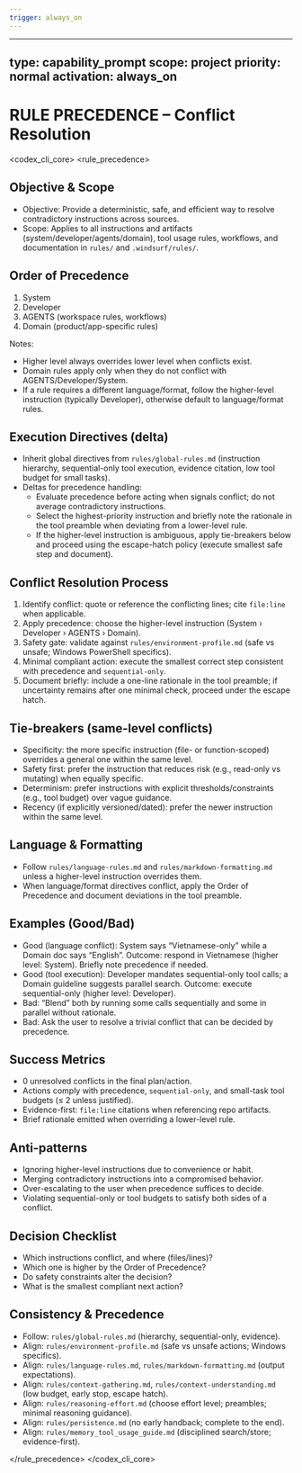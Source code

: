 ```yaml
---
trigger: always_on
---
```


---
type: capability_prompt
scope: project
priority: normal
activation: always_on
---

# RULE PRECEDENCE – Conflict Resolution

<codex_cli_core>
<rule_precedence>

## Objective & Scope
- Objective: Provide a deterministic, safe, and efficient way to resolve contradictory instructions across sources.
- Scope: Applies to all instructions and artifacts (system/developer/agents/domain), tool usage rules, workflows, and documentation in `rules/` and `.windsurf/rules/`.

## Order of Precedence
1) System
2) Developer
3) AGENTS (workspace rules, workflows)
4) Domain (product/app-specific rules)

Notes:
- Higher level always overrides lower level when conflicts exist.
- Domain rules apply only when they do not conflict with AGENTS/Developer/System.
- If a rule requires a different language/format, follow the higher-level instruction (typically Developer), otherwise default to language/format rules.

## Execution Directives (delta)
- Inherit global directives from `rules/global-rules.md` (instruction hierarchy, sequential-only tool execution, evidence citation, low tool budget for small tasks).
- Deltas for precedence handling:
  - Evaluate precedence before acting when signals conflict; do not average contradictory instructions.
  - Select the highest-priority instruction and briefly note the rationale in the tool preamble when deviating from a lower-level rule.
  - If the higher-level instruction is ambiguous, apply tie-breakers below and proceed using the escape-hatch policy (execute smallest safe step and document).

## Conflict Resolution Process
1) Identify conflict: quote or reference the conflicting lines; cite `file:line` when applicable.
2) Apply precedence: choose the higher-level instruction (System › Developer › AGENTS › Domain).
3) Safety gate: validate against `rules/environment-profile.md` (safe vs unsafe; Windows PowerShell specifics).
4) Minimal compliant action: execute the smallest correct step consistent with precedence and `sequential-only`.
5) Document briefly: include a one-line rationale in the tool preamble; if uncertainty remains after one minimal check, proceed under the escape hatch.

## Tie-breakers (same-level conflicts)
- Specificity: the more specific instruction (file- or function-scoped) overrides a general one within the same level.
- Safety first: prefer the instruction that reduces risk (e.g., read-only vs mutating) when equally specific.
- Determinism: prefer instructions with explicit thresholds/constraints (e.g., tool budget) over vague guidance.
- Recency (if explicitly versioned/dated): prefer the newer instruction within the same level.

## Language & Formatting
- Follow `rules/language-rules.md` and `rules/markdown-formatting.md` unless a higher-level instruction overrides them.
- When language/format directives conflict, apply the Order of Precedence and document deviations in the tool preamble.

## Examples (Good/Bad)
- Good (language conflict): System says “Vietnamese-only” while a Domain doc says “English”. Outcome: respond in Vietnamese (higher level: System). Briefly note precedence if needed.
- Good (tool execution): Developer mandates sequential-only tool calls; a Domain guideline suggests parallel search. Outcome: execute sequential-only (higher level: Developer).
- Bad: “Blend” both by running some calls sequentially and some in parallel without rationale.
- Bad: Ask the user to resolve a trivial conflict that can be decided by precedence.

## Success Metrics
- 0 unresolved conflicts in the final plan/action.
- Actions comply with precedence, `sequential-only`, and small-task tool budgets (≤ 2 unless justified).
- Evidence-first: `file:line` citations when referencing repo artifacts.
- Brief rationale emitted when overriding a lower-level rule.

## Anti-patterns
- Ignoring higher-level instructions due to convenience or habit.
- Merging contradictory instructions into a compromised behavior.
- Over-escalating to the user when precedence suffices to decide.
- Violating sequential-only or tool budgets to satisfy both sides of a conflict.

## Decision Checklist
- Which instructions conflict, and where (files/lines)?
- Which one is higher by the Order of Precedence?
- Do safety constraints alter the decision?
- What is the smallest compliant next action?

## Consistency & Precedence
- Follow: `rules/global-rules.md` (hierarchy, sequential-only, evidence).
- Align: `rules/environment-profile.md` (safe vs unsafe actions; Windows specifics).
- Align: `rules/language-rules.md`, `rules/markdown-formatting.md` (output expectations).
- Align: `rules/context-gathering.md`, `rules/context-understanding.md` (low budget, early stop, escape hatch).
- Align: `rules/reasoning-effort.md` (choose effort level; preambles; minimal reasoning guidance).
- Align: `rules/persistence.md` (no early handback; complete to the end).
- Align: `rules/memory_tool_usage_guide.md` (disciplined search/store; evidence-first).

</rule_precedence>
</codex_cli_core>

